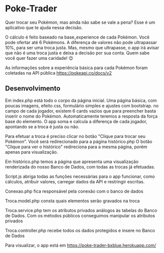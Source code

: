 # Poke-Trader


Quer trocar seu Pokémon, mas ainda não sabe se vale a pena? Esse é um aplicativo que te ajuda nessa decisão. 

O cálculo é feito baseado na base_experience de cada Pokémon. Você pode ofertar até 6 Pokémons. 
A diferença de valores não pode ultrapassar 10%, para ser uma troca justa.
Mas, mesmo que ultrapasse, o app irá avisar que não é uma troca justa e deixa a decisão por sua conta. Quem sabe você quer fazer uma caridade! 😊

As informações sobre a experiência básica para cada Pokémon foram coletadas na API pública https://pokeapi.co/docs/v2   

## Desenvolvimento
Em index.php está todo o corpo da página inicial.
Uma página básica, com poucas imagens, efeito css, formulário simples e ajustes com bootstrap.
no campo de cada jogador, existem 6 cards vazios que para preencher basta inserir o nome do Pokémon. Automaticamente teremos a resposta da força base do elemento.
O app soma e calcula a diferença de cada jogador, apontando se a troca é justa ou não.

Para efetuar a troca é preciso clicar no botão "Clique para trocar seu Pokémon". Você será redirecionado para a página histórico.php
O botão "Clique para ver o histórico" redireciona para a mesma página, porém apenas para visualização.

Em histórico.php temos a página que apresenta uma visualização renderizada do nosso Banco de Dados, com todas as trocas já efetuadas.

Script.js abriga todas as funções necessárias para o app funcionar, como cálculos, atribuir valores, carregar dados da API e restringir escritas.

Conexao.php fica responsável pela conexão com o banco de dados

Troca.model.php consta quais elementos serão gravados na troca

Troca.service.php tem os atributos privados análogos às tabelas do Banco de Dados. Com os métodos públicos conseguimos manipular os atributos privados

Troca.controller.php recebe todos os dados protegidos e insere no Banco de Dados

Para visualizar, o app está em https://poke-trader-bxblue.herokuapp.com/
